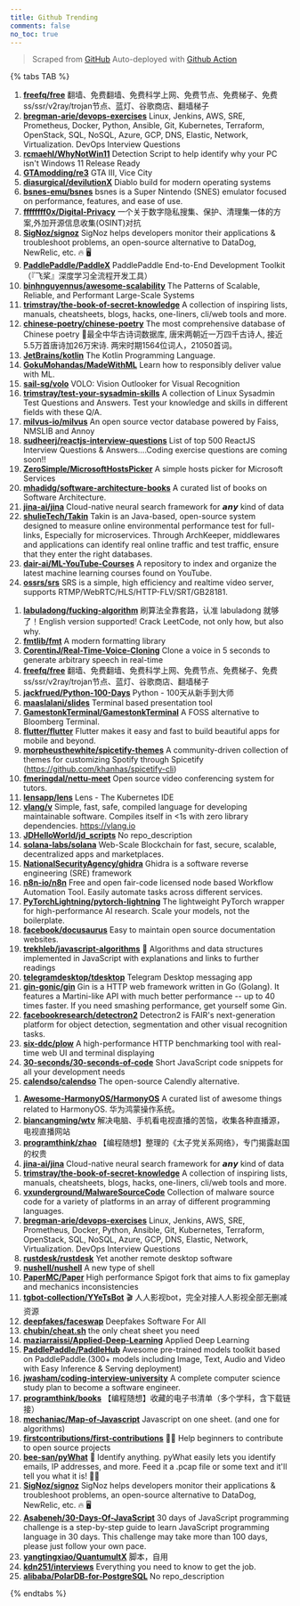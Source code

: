 ```yaml
---
title: Github Trending
comments: false
no_toc: true
---
```


> Scraped from [GitHub](https://github.com/trending)
Auto-deployed with [Github Action](https://docs.github.com/en/actions)

{% tabs TAB %}
<!-- tab Daily -->
1. [**freefq/free**](https://github.com/freefq/free)
翻墙、免费翻墙、免费科学上网、免费节点、免费梯子、免费ss/ssr/v2ray/trojan节点、蓝灯、谷歌商店、翻墙梯子
2. [**bregman-arie/devops-exercises**](https://github.com/bregman-arie/devops-exercises)
Linux, Jenkins, AWS, SRE, Prometheus, Docker, Python, Ansible, Git, Kubernetes, Terraform, OpenStack, SQL, NoSQL, Azure, GCP, DNS, Elastic, Network, Virtualization. DevOps Interview Questions
3. [**rcmaehl/WhyNotWin11**](https://github.com/rcmaehl/WhyNotWin11)
Detection Script to help identify why your PC isn't Windows 11 Release Ready
4. [**GTAmodding/re3**](https://github.com/GTAmodding/re3)
GTA III, Vice City
5. [**diasurgical/devilutionX**](https://github.com/diasurgical/devilutionX)
Diablo build for modern operating systems
6. [**bsnes-emu/bsnes**](https://github.com/bsnes-emu/bsnes)
bsnes is a Super Nintendo (SNES) emulator focused on performance, features, and ease of use.
7. [**ffffffff0x/Digital-Privacy**](https://github.com/ffffffff0x/Digital-Privacy)
一个关于数字隐私搜集、保护、清理集一体的方案,外加开源信息收集(OSINT)对抗
8. [**SigNoz/signoz**](https://github.com/SigNoz/signoz)
SigNoz helps developers monitor their applications & troubleshoot problems, an open-source alternative to DataDog, NewRelic, etc. 🔥 🖥
9. [**PaddlePaddle/PaddleX**](https://github.com/PaddlePaddle/PaddleX)
PaddlePaddle End-to-End Development Toolkit（『飞桨』深度学习全流程开发工具）
10. [**binhnguyennus/awesome-scalability**](https://github.com/binhnguyennus/awesome-scalability)
The Patterns of Scalable, Reliable, and Performant Large-Scale Systems
11. [**trimstray/the-book-of-secret-knowledge**](https://github.com/trimstray/the-book-of-secret-knowledge)
A collection of inspiring lists, manuals, cheatsheets, blogs, hacks, one-liners, cli/web tools and more.
12. [**chinese-poetry/chinese-poetry**](https://github.com/chinese-poetry/chinese-poetry)
The most comprehensive database of Chinese poetry 🧶最全中华古诗词数据库, 唐宋两朝近一万四千古诗人, 接近5.5万首唐诗加26万宋诗. 两宋时期1564位词人，21050首词。
13. [**JetBrains/kotlin**](https://github.com/JetBrains/kotlin)
The Kotlin Programming Language.
14. [**GokuMohandas/MadeWithML**](https://github.com/GokuMohandas/MadeWithML)
Learn how to responsibly deliver value with ML.
15. [**sail-sg/volo**](https://github.com/sail-sg/volo)
VOLO: Vision Outlooker for Visual Recognition
16. [**trimstray/test-your-sysadmin-skills**](https://github.com/trimstray/test-your-sysadmin-skills)
A collection of Linux Sysadmin Test Questions and Answers. Test your knowledge and skills in different fields with these Q/A.
17. [**milvus-io/milvus**](https://github.com/milvus-io/milvus)
An open source vector database powered by Faiss, NMSLIB and Annoy
18. [**sudheerj/reactjs-interview-questions**](https://github.com/sudheerj/reactjs-interview-questions)
List of top 500 ReactJS Interview Questions & Answers....Coding exercise questions are coming soon!!
19. [**ZeroSimple/MicrosoftHostsPicker**](https://github.com/ZeroSimple/MicrosoftHostsPicker)
A simple hosts picker for Microsoft Services
20. [**mhadidg/software-architecture-books**](https://github.com/mhadidg/software-architecture-books)
A curated list of books on Software Architecture.
21. [**jina-ai/jina**](https://github.com/jina-ai/jina)
Cloud-native neural search framework for 𝙖𝙣𝙮 kind of data
22. [**shulieTech/Takin**](https://github.com/shulieTech/Takin)
Takin is an Java-based, open-source system designed to measure online environmental performance test for full-links, Especially for microservices. Through ArchKeeper, middlewares and applications can identify real online traffic and test traffic, ensure that they enter the right databases.
23. [**dair-ai/ML-YouTube-Courses**](https://github.com/dair-ai/ML-YouTube-Courses)
A repository to index and organize the latest machine learning courses found on YouTube.
24. [**ossrs/srs**](https://github.com/ossrs/srs)
SRS is a simple, high efficiency and realtime video server, supports RTMP/WebRTC/HLS/HTTP-FLV/SRT/GB28181.
<!-- endtab -->
<!-- tab Weekly -->
1. [**labuladong/fucking-algorithm**](https://github.com/labuladong/fucking-algorithm)
刷算法全靠套路，认准 labuladong 就够了！English version supported! Crack LeetCode, not only how, but also why.
2. [**fmtlib/fmt**](https://github.com/fmtlib/fmt)
A modern formatting library
3. [**CorentinJ/Real-Time-Voice-Cloning**](https://github.com/CorentinJ/Real-Time-Voice-Cloning)
Clone a voice in 5 seconds to generate arbitrary speech in real-time
4. [**freefq/free**](https://github.com/freefq/free)
翻墙、免费翻墙、免费科学上网、免费节点、免费梯子、免费ss/ssr/v2ray/trojan节点、蓝灯、谷歌商店、翻墙梯子
5. [**jackfrued/Python-100-Days**](https://github.com/jackfrued/Python-100-Days)
Python - 100天从新手到大师
6. [**maaslalani/slides**](https://github.com/maaslalani/slides)
Terminal based presentation tool
7. [**GamestonkTerminal/GamestonkTerminal**](https://github.com/GamestonkTerminal/GamestonkTerminal)
A FOSS alternative to Bloomberg Terminal.
8. [**flutter/flutter**](https://github.com/flutter/flutter)
Flutter makes it easy and fast to build beautiful apps for mobile and beyond.
9. [**morpheusthewhite/spicetify-themes**](https://github.com/morpheusthewhite/spicetify-themes)
A community-driven collection of themes for customizing Spotify through Spicetify (https://github.com/khanhas/spicetify-cli)
10. [**fmeringdal/nettu-meet**](https://github.com/fmeringdal/nettu-meet)
Open source video conferencing system for tutors.
11. [**lensapp/lens**](https://github.com/lensapp/lens)
Lens - The Kubernetes IDE
12. [**vlang/v**](https://github.com/vlang/v)
Simple, fast, safe, compiled language for developing maintainable software. Compiles itself in <1s with zero library dependencies. https://vlang.io
13. [**JDHelloWorld/jd_scripts**](https://github.com/JDHelloWorld/jd_scripts)
No repo_description
14. [**solana-labs/solana**](https://github.com/solana-labs/solana)
Web-Scale Blockchain for fast, secure, scalable, decentralized apps and marketplaces.
15. [**NationalSecurityAgency/ghidra**](https://github.com/NationalSecurityAgency/ghidra)
Ghidra is a software reverse engineering (SRE) framework
16. [**n8n-io/n8n**](https://github.com/n8n-io/n8n)
Free and open fair-code licensed node based Workflow Automation Tool. Easily automate tasks across different services.
17. [**PyTorchLightning/pytorch-lightning**](https://github.com/PyTorchLightning/pytorch-lightning)
The lightweight PyTorch wrapper for high-performance AI research. Scale your models, not the boilerplate.
18. [**facebook/docusaurus**](https://github.com/facebook/docusaurus)
Easy to maintain open source documentation websites.
19. [**trekhleb/javascript-algorithms**](https://github.com/trekhleb/javascript-algorithms)
📝 Algorithms and data structures implemented in JavaScript with explanations and links to further readings
20. [**telegramdesktop/tdesktop**](https://github.com/telegramdesktop/tdesktop)
Telegram Desktop messaging app
21. [**gin-gonic/gin**](https://github.com/gin-gonic/gin)
Gin is a HTTP web framework written in Go (Golang). It features a Martini-like API with much better performance -- up to 40 times faster. If you need smashing performance, get yourself some Gin.
22. [**facebookresearch/detectron2**](https://github.com/facebookresearch/detectron2)
Detectron2 is FAIR's next-generation platform for object detection, segmentation and other visual recognition tasks.
23. [**six-ddc/plow**](https://github.com/six-ddc/plow)
A high-performance HTTP benchmarking tool with real-time web UI and terminal displaying
24. [**30-seconds/30-seconds-of-code**](https://github.com/30-seconds/30-seconds-of-code)
Short JavaScript code snippets for all your development needs
25. [**calendso/calendso**](https://github.com/calendso/calendso)
The open-source Calendly alternative.
<!-- endtab -->
<!-- tab Monthly -->
1. [**Awesome-HarmonyOS/HarmonyOS**](https://github.com/Awesome-HarmonyOS/HarmonyOS)
A curated list of awesome things related to HarmonyOS. 华为鸿蒙操作系统。
2. [**biancangming/wtv**](https://github.com/biancangming/wtv)
解决电脑、手机看电视直播的苦恼，收集各种直播源，电视直播网站
3. [**programthink/zhao**](https://github.com/programthink/zhao)
【编程随想】整理的《太子党关系网络》，专门揭露赵国的权贵
4. [**jina-ai/jina**](https://github.com/jina-ai/jina)
Cloud-native neural search framework for 𝙖𝙣𝙮 kind of data
5. [**trimstray/the-book-of-secret-knowledge**](https://github.com/trimstray/the-book-of-secret-knowledge)
A collection of inspiring lists, manuals, cheatsheets, blogs, hacks, one-liners, cli/web tools and more.
6. [**vxunderground/MalwareSourceCode**](https://github.com/vxunderground/MalwareSourceCode)
Collection of malware source code for a variety of platforms in an array of different programming languages.
7. [**bregman-arie/devops-exercises**](https://github.com/bregman-arie/devops-exercises)
Linux, Jenkins, AWS, SRE, Prometheus, Docker, Python, Ansible, Git, Kubernetes, Terraform, OpenStack, SQL, NoSQL, Azure, GCP, DNS, Elastic, Network, Virtualization. DevOps Interview Questions
8. [**rustdesk/rustdesk**](https://github.com/rustdesk/rustdesk)
Yet another remote desktop software
9. [**nushell/nushell**](https://github.com/nushell/nushell)
A new type of shell
10. [**PaperMC/Paper**](https://github.com/PaperMC/Paper)
High performance Spigot fork that aims to fix gameplay and mechanics inconsistencies
11. [**tgbot-collection/YYeTsBot**](https://github.com/tgbot-collection/YYeTsBot)
🎬 人人影视bot，完全对接人人影视全部无删减资源
12. [**deepfakes/faceswap**](https://github.com/deepfakes/faceswap)
Deepfakes Software For All
13. [**chubin/cheat.sh**](https://github.com/chubin/cheat.sh)
the only cheat sheet you need
14. [**maziarraissi/Applied-Deep-Learning**](https://github.com/maziarraissi/Applied-Deep-Learning)
Applied Deep Learning
15. [**PaddlePaddle/PaddleHub**](https://github.com/PaddlePaddle/PaddleHub)
Awesome pre-trained models toolkit based on PaddlePaddle.(300+ models including Image, Text, Audio and Video with Easy Inference & Serving deployment)
16. [**jwasham/coding-interview-university**](https://github.com/jwasham/coding-interview-university)
A complete computer science study plan to become a software engineer.
17. [**programthink/books**](https://github.com/programthink/books)
【编程随想】收藏的电子书清单（多个学科，含下载链接）
18. [**mechaniac/Map-of-Javascript**](https://github.com/mechaniac/Map-of-Javascript)
Javascript on one sheet. (and one for algorithms)
19. [**firstcontributions/first-contributions**](https://github.com/firstcontributions/first-contributions)
🚀✨ Help beginners to contribute to open source projects
20. [**bee-san/pyWhat**](https://github.com/bee-san/pyWhat)
🐸 Identify anything. pyWhat easily lets you identify emails, IP addresses, and more. Feed it a .pcap file or some text and it'll tell you what it is! 🧙‍♀️
21. [**SigNoz/signoz**](https://github.com/SigNoz/signoz)
SigNoz helps developers monitor their applications & troubleshoot problems, an open-source alternative to DataDog, NewRelic, etc. 🔥 🖥
22. [**Asabeneh/30-Days-Of-JavaScript**](https://github.com/Asabeneh/30-Days-Of-JavaScript)
30 days of JavaScript programming challenge is a step-by-step guide to learn JavaScript programming language in 30 days. This challenge may take more than 100 days, please just follow your own pace.
23. [**yangtingxiao/QuantumultX**](https://github.com/yangtingxiao/QuantumultX)
脚本，自用
24. [**kdn251/interviews**](https://github.com/kdn251/interviews)
Everything you need to know to get the job.
25. [**alibaba/PolarDB-for-PostgreSQL**](https://github.com/alibaba/PolarDB-for-PostgreSQL)
No repo_description
<!-- endtab -->
{% endtabs %}
